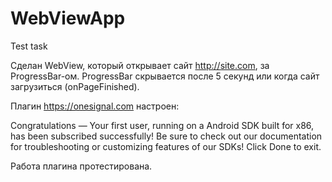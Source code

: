 # WebViewApp
Test task

Сделан WebView, который открывает сайт http://site.com, за ProgressBar-ом.
ProgressBar скрывается после 5 секунд или когда сайт загрузиться (onPageFinished).

Плагин https://onesignal.com настроен:

Congratulations — Your first user, running on a Android SDK built for x86, has been subscribed successfully!
Be sure to check out our documentation for troubleshooting or customizing features of our SDKs!
Click Done to exit.

Работа плагина протестирована.

